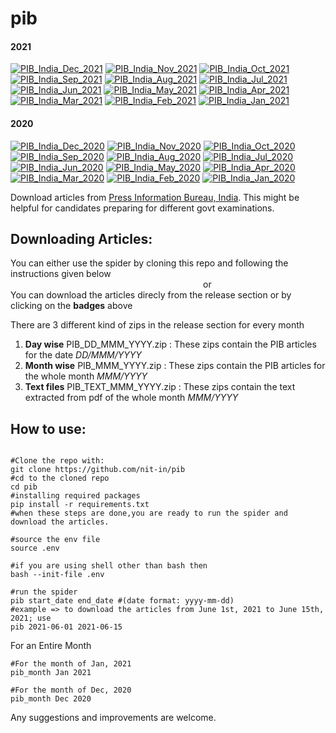 # pib

#### 2021
[![PIB_India_Dec_2021](https://github.com/nit-in/pib/actions/workflows/pib_dec_2021.yml/badge.svg)](https://github.com/nit-in/pib/releases/tag/v2021_Dec)
[![PIB_India_Nov_2021](https://github.com/nit-in/pib/actions/workflows/pib_nov_2021.yml/badge.svg)](https://github.com/nit-in/pib/releases/tag/v2021_Nov)
[![PIB_India_Oct_2021](https://github.com/nit-in/pib/actions/workflows/pib_oct_2021.yml/badge.svg)](https://github.com/nit-in/pib/releases/tag/v2021_Oct)<br>
[![PIB_India_Sep_2021](https://github.com/nit-in/pib/actions/workflows/pib_sep_2021.yml/badge.svg)](https://github.com/nit-in/pib/releases/tag/v2021_Sep)
[![PIB_India_Aug_2021](https://github.com/nit-in/pib/actions/workflows/pib_aug_2021.yml/badge.svg)](https://github.com/nit-in/pib/releases/tag/v2021_Aug)
[![PIB_India_Jul_2021](https://github.com/nit-in/pib/actions/workflows/pib_jul_2021.yml/badge.svg)](https://github.com/nit-in/pib/releases/tag/v2021_Jul)<br>
[![PIB_India_Jun_2021](https://github.com/nit-in/pib/actions/workflows/pib_jun_2021.yml/badge.svg)](https://github.com/nit-in/pib/releases/tag/v2021_Jun)
[![PIB_India_May_2021](https://github.com/nit-in/pib/actions/workflows/pib_may_2021.yml/badge.svg)](https://github.com/nit-in/pib/releases/tag/v2021_May)
[![PIB_India_Apr_2021](https://github.com/nit-in/pib/actions/workflows/pib_apr_2021.yml/badge.svg)](https://github.com/nit-in/pib/releases/tag/v2021_Apr)<br>
[![PIB_India_Mar_2021](https://github.com/nit-in/pib/actions/workflows/pib_mar_2021.yml/badge.svg)](https://github.com/nit-in/pib/releases/tag/v2021_Mar)
[![PIB_India_Feb_2021](https://github.com/nit-in/pib/actions/workflows/pib_feb_2021.yml/badge.svg)](https://github.com/nit-in/pib/releases/tag/v2021_Feb)
[![PIB_India_Jan_2021](https://github.com/nit-in/pib/actions/workflows/pib_jan_2021.yml/badge.svg)](https://github.com/nit-in/pib/releases/tag/v2021_Jan)<br>
#### 2020
[![PIB_India_Dec_2020](https://github.com/nit-in/pib/actions/workflows/pib_dec_2020.yml/badge.svg)](https://github.com/nit-in/pib/releases/tag/v2020_Dec)
[![PIB_India_Nov_2020](https://github.com/nit-in/pib/actions/workflows/pib_nov_2020.yml/badge.svg)](https://github.com/nit-in/pib/releases/tag/v2020_Nov)
[![PIB_India_Oct_2020](https://github.com/nit-in/pib/actions/workflows/pib_oct_2020.yml/badge.svg)](https://github.com/nit-in/pib/releases/tag/v2020_Oct)<br>
[![PIB_India_Sep_2020](https://github.com/nit-in/pib/actions/workflows/pib_sep_2020.yml/badge.svg)](https://github.com/nit-in/pib/releases/tag/v2020_Sep)
[![PIB_India_Aug_2020](https://github.com/nit-in/pib/actions/workflows/pib_aug_2020.yml/badge.svg)](https://github.com/nit-in/pib/releases/tag/v2020_Aug)
[![PIB_India_Jul_2020](https://github.com/nit-in/pib/actions/workflows/pib_jul_2020.yml/badge.svg)](https://github.com/nit-in/pib/releases/tag/v2020_Jul)<br>
[![PIB_India_Jun_2020](https://github.com/nit-in/pib/actions/workflows/pib_jun_2020.yml/badge.svg)](https://github.com/nit-in/pib/releases/tag/v2020_Jun)
[![PIB_India_May_2020](https://github.com/nit-in/pib/actions/workflows/pib_may_2020.yml/badge.svg)](https://github.com/nit-in/pib/releases/tag/v2020_May)
[![PIB_India_Apr_2020](https://github.com/nit-in/pib/actions/workflows/pib_apr_2020.yml/badge.svg)](https://github.com/nit-in/pib/releases/tag/v2020_Apr)<br>
[![PIB_India_Mar_2020](https://github.com/nit-in/pib/actions/workflows/pib_mar_2020.yml/badge.svg)](https://github.com/nit-in/pib/releases/tag/v2020_Mar)
[![PIB_India_Feb_2020](https://github.com/nit-in/pib/actions/workflows/pib_feb_2020.yml/badge.svg)](https://github.com/nit-in/pib/releases/tag/v2020_Feb)
[![PIB_India_Jan_2020](https://github.com/nit-in/pib/actions/workflows/pib_jan_2020.yml/badge.svg)](https://github.com/nit-in/pib/releases/tag/v2020_Jan)<br>

Download articles from [Press Information Bureau, India](https://www.pib.gov.in).
This might be helpful for candidates preparing for different govt examinations.

## Downloading Articles:
You can either use the spider by cloning this repo and following the instructions given below<br>
&emsp;&emsp;&emsp;&emsp;&emsp;&emsp;&emsp;&emsp;&emsp;&emsp;&emsp;&emsp;&emsp;&emsp;&emsp;&emsp;&emsp;&emsp;&emsp;&emsp;&emsp;&emsp;or<br>
You can download the articles direcly from the release section or by clicking on the <b>badges</b> above

There are 3 different kind of zips in the release section for every month
1. <b>Day wise</b> PIB_DD_MMM_YYYY.zip : These zips contain the PIB articles for the date <i>DD/MMM/YYYY</i>
2. <b>Month wise</b> PIB_MMM_YYYY.zip : These zips contain the PIB articles for the whole month <i>MMM/YYYY</i>
3. <b>Text files</b> PIB_TEXT_MMM_YYYY.zip : These zips contain the text extracted from pdf of the whole month <i>MMM/YYYY</i>


## How to use:

```shell

#Clone the repo with:
git clone https://github.com/nit-in/pib
#cd to the cloned repo
cd pib
#installing required packages
pip install -r requirements.txt
#when these steps are done,you are ready to run the spider and download the articles.

#source the env file
source .env

#if you are using shell other than bash then 
bash --init-file .env

#run the spider
pib start_date end_date #(date format: yyyy-mm-dd)
#example => to download the articles from June 1st, 2021 to June 15th, 2021; use
pib 2021-06-01 2021-06-15
```

For an Entire Month

```shell
#For the month of Jan, 2021
pib_month Jan 2021

#For the month of Dec, 2020
pib_month Dec 2020
``` 

Any suggestions and improvements are welcome.